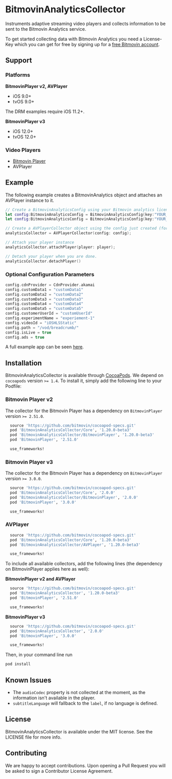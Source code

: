 # BitmovinAnalyticsCollector

Instruments adaptive streaming video players and collects information to be sent to the Bitmovin Analytics service.

To get started collecting data with Bitmovin Analytics you need a License-Key which you can get for free by signing up for a [free Bitmovin account](https://bitmovin.com/dashboard/signup).

## Support

### Platforms

**BitmovinPlayer v2, AVPlayer**

* iOS 9.0+
* tvOS 9.0+

The DRM examples require iOS 11.2+.

**BitmovinPlayer v3**

* iOS 12.0+
* tvOS 12.0+

### Video Players

* [Bitmovin Player](https://github.com/bitmovin/bitmovin-player-ios-sdk-cocoapod)
* AVPlayer

## Example

The following example creates a BitmovinAnalytics object and attaches an AVPlayer instance to it.

```swift
// Create a BitmovinAnalyticsConfig using your Bitmovin analytics license key and/or your Bitmovin Player Key
let config:BitmovinAnalyticsConfig = BitmovinAnalyticsConfig(key:"YOUR_ANALYTICS_KEY",playerKey:"YOUR_PLAYER_KEY")
let config:BitmovinAnalyticsConfig = BitmovinAnalyticsConfig(key:"YOUR_ANALYTICS_KEY")

// Create a AVPlayerCollector object using the config just created (for the Bitmovin Player, create a BitmovinPlayerCollector)
analyticsCollector = AVPlayerCollector(config: config);

// Attach your player instance
analyticsCollector.attachPlayer(player: player);

// Detach your player when you are done.
analyticsCollector.detachPlayer()
```

### Optional Configuration Parameters

```swift
config.cdnProvider = CdnProvider.akamai
config.customData1 = "customData1"
config.customData2 = "customData2"
config.customData3 = "customData3"
config.customData4 = "customData4"
config.customData5 = "customData5"
config.customerUserId = "customUserId"
config.experimentName = "experiement-1"
config.videoId = "iOSHLSStatic"
config.path = "/vod/breadcrumb/"
config.isLive = true
config.ads = true
```

A full example app can be seen [here](https://github.com/bitmovin/bitmovin-analytics-collector-ios/tree/develop/Examples/BitmovinAnalyticsCollector).

## Installation

BitmovinAnalyticsCollector is available through [CocoaPods](http://cocoapods.org). We depend on `cocoapods` version `>= 1.4`. To install
it, simply add the following line to your Podfile:

### Bitmovin Player v2

The collector for the Bitmovin Player has a dependency on `BitmovinPlayer` version `>= 2.51.0`.

```ruby
  source 'https://github.com/bitmovin/cocoapod-specs.git'
  pod 'BitmovinAnalyticsCollector/Core', '1.20.0-beta3'
  pod 'BitmovinAnalyticsCollector/BitmovinPlayer', '1.20.0-beta3'
  pod 'BitmovinPlayer', '2.51.0'

  use_frameworks!
```

### Bitmovin Player v3

The collector for the Bitmovin Player has a dependency on `BitmovinPlayer` version `>= 3.0.0`.

```ruby
  source 'https://github.com/bitmovin/cocoapod-specs.git'
  pod 'BitmovinAnalyticsCollector/Core', '2.0.0'
  pod 'BitmovinAnalyticsCollector/BitmovinPlayer', '2.0.0'
  pod 'BitmovinPlayer', '3.0.0'

  use_frameworks!
```

### AVPlayer

```ruby
  source 'https://github.com/bitmovin/cocoapod-specs.git'
  pod 'BitmovinAnalyticsCollector/Core', '1.20.0-beta3'
  pod 'BitmovinAnalyticsCollector/AVPlayer', '1.20.0-beta3'

  use_frameworks!
```

To include all available collectors, add the following lines (the dependency on BitmovinPlayer applies here as well):

**BitmovinPlayer v2 and AVPlayer**

```ruby
  source 'https://github.com/bitmovin/cocoapod-specs.git'
  pod 'BitmovinAnalyticsCollector', '1.20.0-beta3'
  pod 'BitmovinPlayer', '2.51.0'

  use_frameworks!
```

**BitmovinPlayer v3**

```ruby
  source 'https://github.com/bitmovin/cocoapod-specs.git'
  pod 'BitmovinAnalyticsCollector', '2.0.0'
  pod 'BitmovinPlayer', '3.0.0'

  use_frameworks!
```

Then, in your command line run

```ruby
pod install
```

## Known Issues

* The `audioCodec` property is not collected at the moment, as the information isn't available in the player.
* `subtitleLanguage` will fallback to the `label`, if no language is defined.

## License

BitmovinAnalyticsCollector is available under the MIT license. See the LICENSE file for more info.

## Contributing

We are happy to accept contributions.
Upon opening a Pull Request you will be asked to sign a Contributor License Agreement.
